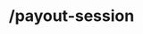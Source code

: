 ---
title: /payout-session
position_number: 2
type: post
description: Initiate a payout request on Kibramoa CashierUI.

content_markdown: |-

  This endpoint will generate a payout session to the load cashierUI within the merchant system. The cashierUI will display several payout options available to the customer using the given country/currency parameters.


  {: .info }
  **Note**: The `Content-Type` header should be set to `application/json` along with the merchant API key

  {: .success }
  **Example request**

  A example request for intiate a payout on the cashier:

  ```
  POST /payout-session HTTP/1.1
  Host: api.sandbox.kibramoa.net
  X-API-KEY: pjxrlEFwzgYvP13V5LHWLZ5wiN6YHG***4771-a36b-d4a928c6457d
  Content-Type: application/json
  Content-Length: 485

  {
    "country": "BR",
    "currency": "BRL",
    "amount": 150,
    "redirectUrl": "https://merchant1.io/where/to/go",
    "merchantReference": "custom8108",
    "description": "Additional remark for this payout.",
    "userId": "merchant_user123",
    "userAgent": "Mozilla/5.0 (X11; Linux x86_64)",
    "userDevice": "DESKTOP",
    "ip": "13.12.11.10",
    "language": "PT",
    "extra1": "merchant extra value 1",
    "extra2": "merchant extra value 2",
    "extra3": "merchant extra value 3"
  }
  ```

  An error response will return an HTTP error code and have the following schema:


  | Field   | Type   | Description                        |
  | ------- | ------ | ---------------------------------- |
  | StatusCode | string | If an error is returned the error code is shown here |
  | message | string | the CashierUrl or A message of the error             |


right_code_blocks:
  - code_block: |1-
        {
        
        "cashierUrl": "https://cashier.kibramoa.net/payout/?sessionId=54ed4d33-9c24-4ef0-a7f8-242920a657u5"
 
        }
    title: Response
    language: json
  - code_block: |2-    
          {

          "statusCode": 401,
          "message": "Unauthorized"
          
          }
    title: Error 401
    language: json
---